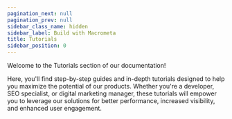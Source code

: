 ```yaml
---
pagination_next: null
pagination_prev: null
sidebar_class_name: hidden
sidebar_label: Build with Macrometa
title: Tutorials
sidebar_position: 0
---
```


Welcome to the Tutorials section of our documentation!

Here, you'll find step-by-step guides and in-depth tutorials designed to help you maximize the potential of our products. Whether you're a developer, SEO specialist, or digital marketing manager, these tutorials will empower you to leverage our solutions for better performance, increased visibility, and enhanced user engagement.

<grid cols={2}>
  <card
    heading="Build with GDN"
    description="Create, save, and query your own database"
    href="/tutorials/gdn-tutorials"
  />
    <card
    heading="Develop with PhotonIQ"
    description="Control and manage website traffic."
    href="/tutorials/photoniq-tutorials"
  />
</grid>